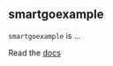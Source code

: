 ## smartgoexample

`smartgoexample` is ...

Read the [docs](http://git.oschina.net/cloudzone/smartgo)
